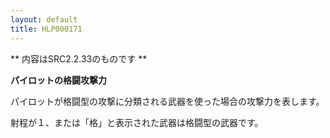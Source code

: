 ```yaml
---
layout: default
title: HLP000171
---
```

** 内容はSRC2.2.33のものです **

**パイロットの格闘攻撃力**

パイロットが格闘型の攻撃に分類される武器を使った場合の攻撃力を表します。

射程が１、または「格」と表示された武器は格闘型の武器です。
